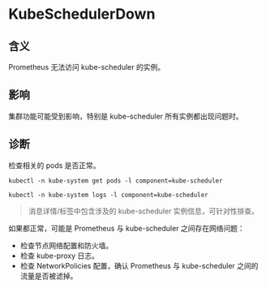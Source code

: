 
# KubeSchedulerDown

## 含义

Prometheus 无法访问 kube-scheduler 的实例。

## 影响

集群功能可能受到影响，特别是 kube-scheduler 所有实例都出现问题时。

## 诊断

检查相关的 pods 是否正常。

```shell
kubectl -n kube-system get pods -l component=kube-scheduler

kubectl -n kube-system logs -l component=kube-scheduler
```

> 消息详情/标签中包含涉及的 kube-scheduler 实例信息，可针对性排查。

如果都正常，可能是 Prometheus 与 kube-scheduler 之间存在网络问题：

- 检查节点网络配置和防火墙。
- 检查 kube-proxy 日志。
- 检查 NetworkPolicies 配置，确认 Prometheus 与 kube-scheduler 之间的流量是否被滤掉。